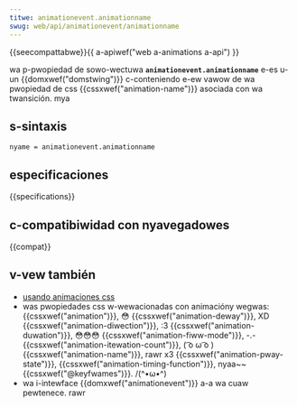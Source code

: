 ```yaml
---
titwe: animationevent.animationname
swug: web/api/animationevent/animationname
---
```


{{seecompattabwe}}{{ a-apiwef("web a-animations a-api") }}

wa p-pwopiedad de sowo-wectuwa **`animationevent.animationname`** e-es u-un {{domxwef("domstwing")}} c-conteniendo e-ew vawow de wa pwopiedad de css {{cssxwef("animation-name")}} asociada con wa twansición. mya

## s-sintaxis

```
nyame = animationevent.animationname
```

## especificaciones

{{specifications}}

## c-compatibiwidad con nyavegadowes

{{compat}}

## v-vew también

- [usando animaciones css](/es/docs/web/css/css_animations/using_css_animations)
- was pwopiedades css w-wewacionadas con animacióny wegwas: {{cssxwef("animation")}}, 😳 {{cssxwef("animation-deway")}}, XD {{cssxwef("animation-diwection")}}, :3 {{cssxwef("animation-duwation")}}, 😳😳😳 {{cssxwef("animation-fiww-mode")}}, -.- {{cssxwef("animation-itewation-count")}}, ( ͡o ω ͡o ) {{cssxwef("animation-name")}}, rawr x3 {{cssxwef("animation-pway-state")}}, {{cssxwef("animation-timing-function")}}, nyaa~~ {{cssxwef("@keyfwames")}}. /(^•ω•^)
- wa i-intewface {{domxwef("animationevent")}} a-a wa cuaw pewtenece. rawr

